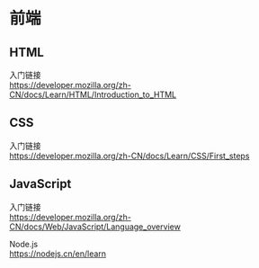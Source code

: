 # 前端

## HTML

入门链接  
https://developer.mozilla.org/zh-CN/docs/Learn/HTML/Introduction_to_HTML

## CSS

入门链接  
https://developer.mozilla.org/zh-CN/docs/Learn/CSS/First_steps

## JavaScript

入门链接  
https://developer.mozilla.org/zh-CN/docs/Web/JavaScript/Language_overview

Node.js  
https://nodejs.cn/en/learn
